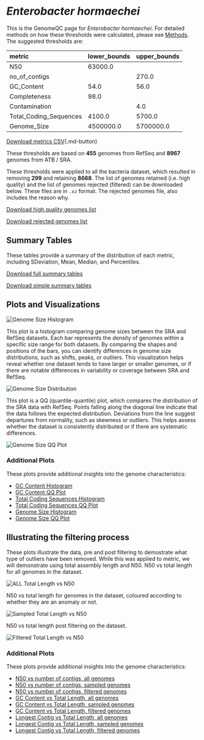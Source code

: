 # *Enterobacter hormaechei*

This is the GenomeQC page for *Enterobacter hormaechei*. For detailed methods on how these thresholds were calculated, please see [Methods](../../methods.md).
The suggested thresholds are: 

| metric                 | lower_bounds   | upper_bounds   |
|:-----------------------|:---------------|:---------------|
| N50                    | 63000.0        |                |
| no_of_contigs          |                | 270.0          |
| GC_Content             | 54.0           | 56.0           |
| Completeness           | 98.0           |                |
| Contamination          |                | 4.0            |
| Total_Coding_Sequences | 4100.0         | 5700.0         |
| Genome_Size            | 4500000.0      | 5700000.0      |

[Download metrics CSV](Enterobacter_hormaechei_metrics.csv){.md-button}


These thresholds are based on **455** genomes from RefSeq and **8967** genomes from ATB / SRA.

These thresholds were applied to all the bacteria dataset, which resulted in removing **299** and retaining **8668**.
The list of genomes retained (i.e. high quality) and the list of genomes rejected (filtered) can be downloaded below. These files are in `.xz` format. The rejected genomes file, also includes the reason why.

[Download high quality genomes list](Enterobacter_hormaechei_high_quality_genomes.csv.xz)


[Download rejected genomes list](Enterobacter_hormaechei_filtered_out_genomes.csv.xz)



## Summary Tables
These tables provide a summary of the distribution of each metric, including SDeviation, Mean, Median, and Percentiles.

[Download full summary tables](summary.csv)

[Download simple summary tables](selected_summary.csv)

## Plots and Visualizations

![Genome Size Histogram](Genome_Size_refseq_histogram_kde.png)

This plot is a histogram comparing genome sizes between the SRA and RefSeq datasets. Each bar represents the density of genomes within a specific size range for both datasets. By comparing the shapes and positions of the bars, you can identify differences in genome size distributions, such as shifts, peaks, or outliers. This visualization helps reveal whether one dataset tends to have larger or smaller genomes, or if there are notable differences in variability or coverage between SRA and RefSeq.

![Genome Size Distribution](Genome_Size_refseq_histogram_kde.png)

This plot is a QQ (quantile-quantile) plot, which compares the distribution of the SRA data with RefSeq. Points falling along the diagonal line indicate that the data follows the expected distribution. Deviations from the line suggest departures from normality, such as skewness or outliers. This helps assess whether the dataset is consistently distributed or if there are systematic differences.

![Genome Size QQ Plot](Genome_Size_refseq_qqplot.png)

### Additional Plots

These plots provide additional insights into the genome characteristics:

- [GC Content Histogram](GC_Content_refseq_histogram_kde.png)
- [GC Content QQ Plot](GC_Content_refseq_qqplot.png)
- [Total Coding Sequences Histogram](Total_Coding_Sequences_refseq_histogram_kde.png)
- [Total Coding Sequences QQ Plot](Total_Coding_Sequences_refseq_qqplot.png)
- [Genome Size Histogram](Genome_Size_refseq_histogram_kde.png)
- [Genome Size QQ Plot](Genome_Size_refseq_qqplot.png)
## Illustrating the filtering process
These plots illustrate the data, pre and post filtering to demostrate what type of outliers have been removed. While this was applied to metric, we will demonstrate using total assembly length and N50.
N50 vs total length for all genomes in the dataset.

![ALL Total Length vs N50](Enterobacter_hormaechei_all_total_length_N50.png)

N50 vs total length for genomes in the dataset, coloured according to whether they are an anomaly or not.

![Sampled Total Length vs N50](Enterobacter_hormaechei_sample_total_length_N50.png)

N50 vs total length post filtering on the dataset.

![Filtered Total Length vs N50](Enterobacter_hormaechei_filt_total_length_N50.png)

### Additional Plots

These plots provide additional insights into the genome characteristics:

- [N50 vs number of contigs, all genomes](Enterobacter_hormaechei_all_N50_number.png)
- [N50 vs number of contigs, sampled genomes](Enterobacter_hormaechei_sample_N50_number.png)
- [N50 vs number of contigs, filtered genomes](Enterobacter_hormaechei_filt_N50_number.png)
- [GC Content vs Total Length, all genomes](Enterobacter_hormaechei_all_total_length_GC_Content.png)
- [GC Content vs Total Length, sampled genomes](Enterobacter_hormaechei_sample_total_length_GC_Content.png)
- [GC Content vs Total Length, filtered genomes](Enterobacter_hormaechei_filt_total_length_GC_Content.png)
- [Longest Contig vs Total Length, all genomes](Enterobacter_hormaechei_all_total_length_longest.png)
- [Longest Contig vs Total Length, sampled genomes](Enterobacter_hormaechei_sample_total_length_longest.png)
- [Longest Contig vs Total Length, filtered genomes](Enterobacter_hormaechei_filt_total_length_longest.png)
